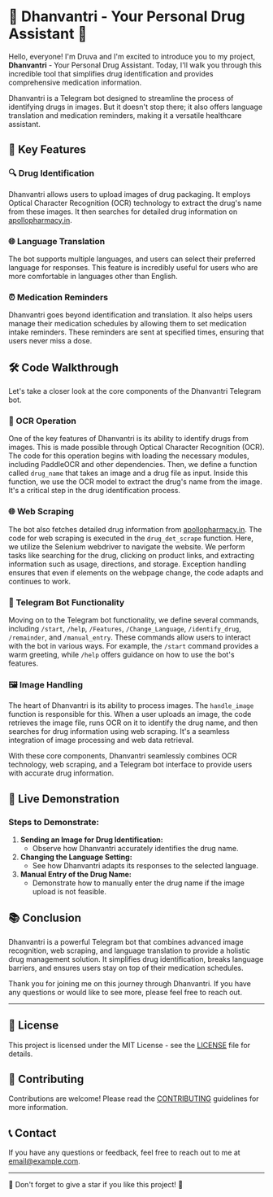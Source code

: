 # 🌿 Dhanvantri - Your Personal Drug Assistant 🌿

Hello, everyone! I'm Druva and I'm excited to introduce you to my project, **Dhanvantri** - Your Personal Drug Assistant. Today, I'll walk you through this incredible tool that simplifies drug identification and provides comprehensive medication information.

Dhanvantri is a Telegram bot designed to streamline the process of identifying drugs in images. But it doesn't stop there; it also offers language translation and medication reminders, making it a versatile healthcare assistant.

## 🚀 Key Features

### 🔍 Drug Identification
Dhanvantri allows users to upload images of drug packaging. It employs Optical Character Recognition (OCR) technology to extract the drug's name from these images. It then searches for detailed drug information on [apollopharmacy.in](https://www.apollopharmacy.in).

### 🌐 Language Translation
The bot supports multiple languages, and users can select their preferred language for responses. This feature is incredibly useful for users who are more comfortable in languages other than English.

### ⏰ Medication Reminders
Dhanvantri goes beyond identification and translation. It also helps users manage their medication schedules by allowing them to set medication intake reminders. These reminders are sent at specified times, ensuring that users never miss a dose.

## 🛠️ Code Walkthrough

Let's take a closer look at the core components of the Dhanvantri Telegram bot.

### 📜 OCR Operation
One of the key features of Dhanvantri is its ability to identify drugs from images. This is made possible through Optical Character Recognition (OCR). The code for this operation begins with loading the necessary modules, including PaddleOCR and other dependencies. Then, we define a function called `drug_name` that takes an image and a drug file as input. Inside this function, we use the OCR model to extract the drug's name from the image. It's a critical step in the drug identification process.

### 🌐 Web Scraping
The bot also fetches detailed drug information from [apollopharmacy.in](https://www.apollopharmacy.in). The code for web scraping is executed in the `drug_det_scrape` function. Here, we utilize the Selenium webdriver to navigate the website. We perform tasks like searching for the drug, clicking on product links, and extracting information such as usage, directions, and storage. Exception handling ensures that even if elements on the webpage change, the code adapts and continues to work.

### 🤖 Telegram Bot Functionality
Moving on to the Telegram bot functionality, we define several commands, including `/start`, `/help`, `/Features`, `/Change_Language`, `/identify_drug`, `/remainder`, and `/manual_entry`. These commands allow users to interact with the bot in various ways. For example, the `/start` command provides a warm greeting, while `/help` offers guidance on how to use the bot's features.

### 🖼️ Image Handling
The heart of Dhanvantri is its ability to process images. The `handle_image` function is responsible for this. When a user uploads an image, the code retrieves the image file, runs OCR on it to identify the drug name, and then searches for drug information using web scraping. It's a seamless integration of image processing and web data retrieval.

With these core components, Dhanvantri seamlessly combines OCR technology, web scraping, and a Telegram bot interface to provide users with accurate drug information.

## 🎥 Live Demonstration

### Steps to Demonstrate:
1. **Sending an Image for Drug Identification:**
   - Observe how Dhanvantri accurately identifies the drug name.
2. **Changing the Language Setting:**
   - See how Dhanvantri adapts its responses to the selected language.
3. **Manual Entry of the Drug Name:**
   - Demonstrate how to manually enter the drug name if the image upload is not feasible.

## 📚 Conclusion
Dhanvantri is a powerful Telegram bot that combines advanced image recognition, web scraping, and language translation to provide a holistic drug management solution. It simplifies drug identification, breaks language barriers, and ensures users stay on top of their medication schedules.

Thank you for joining me on this journey through Dhanvantri. If you have any questions or would like to see more, please feel free to reach out.

---

## 📄 License

This project is licensed under the MIT License - see the [LICENSE](LICENSE) file for details.

## 🤝 Contributing

Contributions are welcome! Please read the [CONTRIBUTING](CONTRIBUTING.md) guidelines for more information.

## 📞 Contact

If you have any questions or feedback, feel free to reach out to me at [email@example.com](mailto:email@example.com).

---

🌟 Don't forget to give a star if you like this project! 🌟
